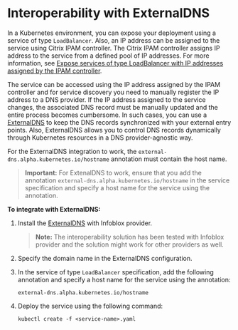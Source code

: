 # Interoperability with ExternalDNS

In a Kubernetes environment, you can expose your deployment using a service of type `LoadBalancer`. Also, an IP address can be assigned to the service using Citrix IPAM controller. The Citrix IPAM controller assigns IP address to the service from a defined pool of IP addresses. For more information, see [Expose services of type LoadBalancer with IP addresses assigned by the IPAM controller](https://github.com/citrix/citrix-k8s-ingress-controller/blob/master/docs/network/type_loadbalancer.md).

The service can be accessed using the IP address assigned by the IPAM controller and for service discovery you need to manually register the IP address to a DNS provider. If the IP address assigned to the service changes, the associated DNS record must be manually updated and the entire process becomes cumbersome. In such cases, you can use a [ExternalDNS](https://github.com/kubernetes-sigs/external-dns) to keep the DNS records synchronized with your external entry points. Also, ExternalDNS allows you to control DNS records dynamically through Kubernetes resources in a DNS provider-agnostic way.

For the ExternalDNS integration to work, the `external-dns.alpha.kubernetes.io/hostname` annotation must contain the host name.

>**Important:** For ExtenalDNS to work, ensure that you add the annotation `external-dns.alpha.kubernetes.io/hostname` in the service specification and specify a host name for the service using the annotation.

**To integrate with ExternalDNS:**

1.  Install the [ExternalDNS](https://github.com/kubernetes-sigs/external-dns) with Infoblox provider.

    >**Note:**
    > The interoperability solution has been tested with Infoblox provider and the solution might work for other providers as well.

1.  Specify the domain name in the ExternalDNS configuration.
1.  In the service of type `LoadBalancer` specification, add the following annotation and specify a host name for the service using the annotation:

        external-dns.alpha.kubernetes.io/hostname

1.  Deploy the service using the following command:

        kubectl create -f <service-name>.yaml
